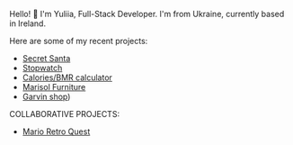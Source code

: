 Hello! 👋 I'm Yuliia, Full-Stack Developer. I'm from Ukraine, currently based in Ireland. 

Here are some of my recent projects:
-   [Secret Santa](https://julia-cloudname.github.io/Project_1/index.html)
-   [Stopwatch](https://julia-cloudname.github.io/Project_2/)
-   [Calories/BMR calculator](https://health-calculators.herokuapp.com/)
-   [Marisol Furniture](https://github.com/Julia-cloudname/marisol)
-   [Garvin shop](https://github.com/Julia-cloudname/garvin-shop-v1))

COLLABORATIVE PROJECTS:
-   [Mario Retro Quest](https://github.com/AVTpepper/retro-quest)

<!--
**Julia-cloudname/Julia-cloudname** is a ✨ _special_ ✨ repository because its `README.md` (this file) appears on your GitHub profile.

Here are some ideas to get you started:

- 🔭 I’m currently working on ...
- 🌱 I’m currently learning ...
- 👯 I’m looking to collaborate on ...
- 🤔 I’m looking for help with ...
- 💬 Ask me about ...
- 📫 How to reach me: ...
- 😄 Pronouns: ...
- ⚡ Fun fact: ...
-->
